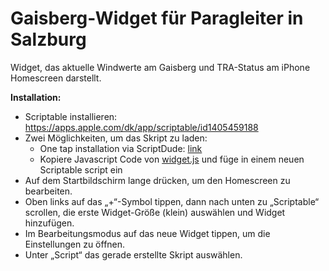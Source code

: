 # Gaisberg-Widget für Paragleiter in Salzburg
Widget, das aktuelle Windwerte am Gaisberg und TRA-Status am iPhone Homescreen darstellt.

**Installation:** 
- Scriptable installieren: https://apps.apple.com/dk/app/scriptable/id1405459188
- Zwei Möglichkeiten, um das Skript zu laden:
  - One tap installation via ScriptDude: [link]([https://scriptdu.de/](https://scriptdu.de?name=Gaisberg%20Widget&source=https%3A%2F%2Fraw.githubusercontent.com%2Fjrkager%2Fcovid-southtyrol-widget%2Frefs%2Fheads%2Fmain%2Fwidget.js&docs=https%3A%2F%2Fraw.githubusercontent.com%2Fjrkager%2Fcovid-southtyrol-widget%2Frefs%2Fheads%2Fmain%2FREADME.md))
  - Kopiere Javascript Code von [widget.js]([https://raw.githubusercontent.com/jrkager/](https://raw.githubusercontent.com/jrkager/fff-gaisberg-widget/refs/heads/main/widget.js)) und füge in einem neuen Scriptable script ein
- Auf dem Startbildschirm lange drücken, um den Homescreen zu bearbeiten.
- Oben links auf das „+“-Symbol tippen, dann nach unten zu „Scriptable“ scrollen, die erste Widget-Größe (klein) auswählen und Widget hinzufügen.
- Im Bearbeitungsmodus auf das neue Widget tippen, um die Einstellungen zu öffnen.
- Unter „Script“ das gerade erstellte Skript auswählen.
